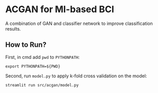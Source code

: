# ACGAN for MI-based BCI

A combination of GAN and classifier network to improve classification results.

## How to Run?

First, in cmd add `pwd` to `PYTHONPATH`:
```
export PYTHONPATH=${PWD}
```

Second, run `model.py` to apply k-fold cross validation on the model:
```
streamlit run src/acgan/model.py
```
